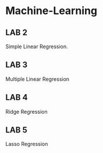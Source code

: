 # Machine-Learning
## LAB 2 ##
Simple Linear Regression.
## LAB 3 ##
Multiple Linear Regression
## LAB 4 ##
Ridge Regression
## LAB 5 ##
Lasso Regression
